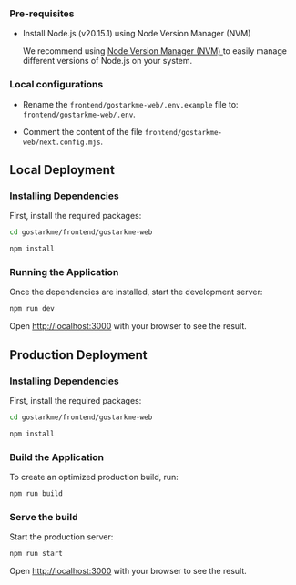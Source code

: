 


### Pre-requisites

- Install Node.js (v20.15.1) using Node Version Manager (NVM)

    We recommend using  [Node Version Manager (NVM) ](https://github.com/nvm-sh/nvm) to easily manage different versions of Node.js on your system.

### Local configurations


- Rename the  `frontend/gostarkme-web/.env.example`  file to: `frontend/gostarkme-web/.env`.



- Comment the content of the file `frontend/gostarkme-web/next.config.mjs`.


## Local Deployment

### Installing Dependencies

First,  install the required packages:

```bash
cd gostarkme/frontend/gostarkme-web

npm install
```
### Running the Application


Once the dependencies are installed, start the development server:


```bash
npm run dev
```




Open [http://localhost:3000](http://localhost:3000) with your browser to see the result.



## Production Deployment


### Installing Dependencies

First,  install the required packages:

```bash
cd gostarkme/frontend/gostarkme-web

npm install
```


### Build the Application
To create an optimized production build, run:



```bash
npm run build
```


### Serve the build
Start the production server:
```bash
npm run start
```


Open [http://localhost:3000](http://localhost:3000) with your browser to see the result.
